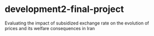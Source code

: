 # development2-final-project
Evaluating the impact of subsidized exchange rate on the evolution of prices and its welfare consequences in Iran

